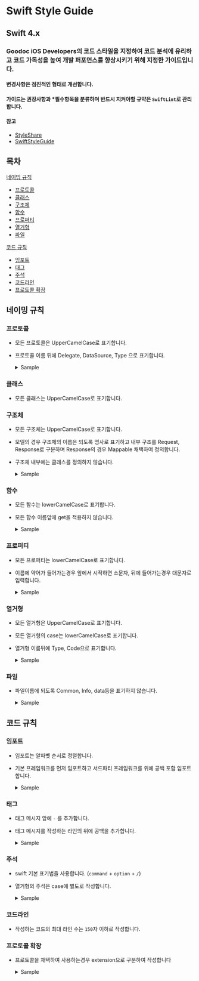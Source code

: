 # Swift Style Guide

## Swift 4.x

### Goodoc iOS Developers의 코드 스타일을 지정하여 코드 분석에 유리하고 코드 가독성을 높여 개발 퍼포먼스를 향상시키기 위해 지정한 가이드입니다.

#### 변경사항은 점진적인 형태로 개선합니다.

#### 가이드는 권장사항과 *필수항목을 분류하며 반드시 지켜야할 규약은 `SwiftLint`로 관리합니다.

#### 참고
- [StyleShare](https://github.com/StyleShare/swift-style-guide/blob/master/README.md)
- [SwiftStyleGuide](https://google.github.io/swift/)

## 목차

[네이밍 규칙](#네이밍-규칙)

- [프로토콜](#프로토콜)
- [클래스](#클래스)
- [구조체](#구조체)
- [함수](#함수)
- [프로퍼티](#프로퍼티)
- [열거형](#열거형)
- [파일](#파일)

[코드 규칙](#코드-규칙)
- [임포트](#임포트)
- [태그](#태그)
- [주석](#주석)
- [코드라인](#코드라인)
- [프로토콜 확장](#프로토콜-확장)
## 네이밍 규칙

### 프로토콜
- 모든 프로토콜은 UpperCamelCase로 표기합니다.
- 프로토콜 이름 뒤에 Delegate, DataSource, Type 으로 표기합니다.

	<details>
	<summary>Sample</summary>

	``` swift
	protocol CommonCellDelegate {}
	protocol CommonTableViewDataSource {}
	```

	``` swift
	protocol CommonNetworkType {}
	protocol ViewModelType {}
	```
	</details>
	
### 클래스
- 모든 클래스는 UpperCamelCase로 표기합니다.

### 구조체
- 모든 구조체는 UpperCamelCase로 표기합니다.
- 모델의 경우 구조체의 이름은 되도록 명사로 표기하고 내부 구조를 Request, Response로 구분하며 Response의 경우 Mappable 채택하여 정의합니다.
- 구조체 내부에는 클래스를 정의하지 않습니다.
	<details>
	<summary>Sample</summary>

	``` swift
	struct Notice {

		struct Request {
			// ...
		}

		struct Response: Mappable {
			// ...
		}

		struct Detail {
			// ...
		}
	}
	```

	``` swift
	struct NoticeModel { X
		// ...
	}

	struct NoticeList { X
		// ...

		class NoticeViewModel { X
			// ...
		}
	}
	```
	</details>

### 함수
- 모든 함수는 lowerCamelCase로 표기합니다.
- 모든 함수 이름앞에 get을 적용하지 않습니다.

	<details>
	<summary>Sample</summary>

	``` swift
	func email() {
		// ...
	}
	```
	
	``` swift
	func getEmail() { X
		// ...
	}
	```
	</details>

### 프로퍼티
- 모든 프로퍼티는 lowerCamelCase로 표기합니다.
- 이름에 약어가 들어가는경우 앞에서 시작하면 소문자, 뒤에 들어가는경우 대문자로 입력합니다.

	<details>
	<summary>Sample</summary>

	``` swift
	var description: String?
	let noticeKey: String = "notice_seq"
	
	var html: String?
	var userID: String?
	```
	
	``` swift
	var Description: String?  X
	let KNoticeKey: String = "notice_seq"  X
	let NOTICE_SEQ: String = "notice_seq"  X

	var HTML: String?	X
	var userId: String?	X
	```
	</details>

### 열거형
- 모든 열거형은 UpperCamelCase로 표기합니다.
- 모든 열거형의 case는 lowerCamelCase로 표기합니다.
- 열거형 이름뒤에 Type, Code으로 표기합니다.

	<details>
	<summary>Sample</summary>

	``` swift
	enum NoticeType {
		case .event
		case .terms
	}
	
	enum StatusCode: String {
		case success = "0001"
	}
	```
	
	``` swift
	enum notice {  X
		case .Event  X
		case .terms
	}

	enum StatusCodeType: String {  X
		case success = "0001"
	}
	```
	</details>

### 파일
- 파일이름에 되도록 Common, Info, data등을 표기하지 않습니다.
	<details>
	<summary>Sample</summary>
	
	- Notice.swift O
	- NoticeInfo.swift X
	- NoticeData.swift X
	</details>

## 코드 규칙


### 임포트
- 임포트는 알파벳 순서로 정렬합니다.
- 기본 프레임워크를 먼저 임포트하고 서드파티 프레임워크를 위에 공백 포함 임포트 합니다.
	<details>
	<summary>Sample</summary>
	
	``` swift
	import Foundation
	
	import Alamofire
	import ObjectMapper
	```
	</details>

### 태그
- 태그 메시지 앞에 `-` 를 추가합니다.
- 태그 메시지를 작성하는 라인의 위에 공백을 추가합니다.
	<details>
	<summary>Sample</summary>
	
	``` swift
	// MARK: - Properties
	var message: String = ""

	// MARK: - View Life cycle
	override func viewDidLoad() {
		super.viewDidLoad()
	}
	```

	``` swift
	// MARK: Properties	X
	var message: String = ""

	// MARK: - Request	X
	func loadNoticeList() {
		// ...
	}
	```
	</details>

### 주석
- swift 기본 표기법을 사용합니다. (`command` + `option` + `/`)
- 열거형의 주석은 case에 별도로 작성합니다.

	<details>
	<summary>Sample</summary>
	
	``` swift
	/// 공지사항 리스트를 불러오는 함수
	func loadNoticeList() {
		// ...
	}

	/// 공지사항 API 요청
	///
	/// - Parameter completion: 통신 결과를 나타내는 상태코드
	static func noticeList(_ completion: Network.Status)

	/// 공지사항 타입
	enum NoticeType {
		/// 이벤트
		case .event
		/// 이용약관
		case .terms
	}
	```

	``` swift
	/**
	  공지사항 리스트를 불러오는 함수	X
	*/
	func loadNoticeList() {
		// ...
	}

	/// 공지사항 타입
	///
	/// - event: 이벤트	X
	/// - terms: 이용약관	X
	enum NoticeType {
		case .event
		case .terms
	}
	```
	</details>

### 코드라인
- 작성하는 코드의 최대 라인 수는 `150`자 이하로 작성합니다.

### 프로토콜 확장
- 프로토콜을 채택하여 사용하는경우 extension으로 구분하여 작성합니다

	<details>
	<summary>Sample</summary>
	
	``` swift
	// MARK: - NoticeViewModelType
	extension NoticeViewModel: NoticeViewModelType {
		// ...
	}

	// MARK: - UITableViewDelegate
	extension NoticeViewController: UITableViewDelegate {
  	// ...
	}
	```

	``` swift
	class NoticeViewModel: NoticeViewModelType {	X
		// ...
	}

	class NoticeViewController: UIViewController, UITableViewDelegate {	X
		// ...
	}
	```
	</details>
